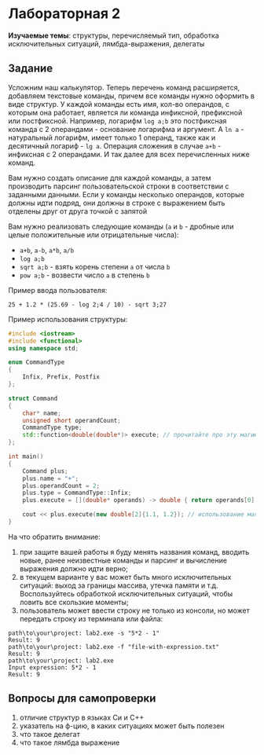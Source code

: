 # Лабораторная 2
**Изучаемые темы**: структуры, перечисляемый тип, обработка исключительных ситуаций, лямбда-выражения, делегаты

## Задание
Усложним наш калькулятор. Теперь перечень команд расширяется, добавляем текстовые команды, причем все команды нужно оформить в виде структур. У каждой команды есть имя, кол-во операндов, с которым она работает, является ли команда инфиксной, префиксной или постфиксной. Например, логарифм `log a;b` это постфиксная команда с 2 операндами - основание логарифма и аргумент. А `ln a` - натуральный логарифм, имеет только 1 операнд, также как и десятичный логариф - `lg a`. Операция сложения в случае `a+b` - инфиксная с 2 операндами. И так далее для всех перечисленных ниже команд.

Вам нужно создать описание для каждой команды, а затем производить парсинг пользовательской строки в соответствии с заданными данными. Если у команды несколько операндов, которые должны идти подряд, они должны в строке с выражением быть отделены друг от друга точкой с запятой

Вам нужно реализовать следующие команды (`a` и `b` - дробные или целые положительные или отрицательные числа):
* `a+b`, `a-b`, `a*b`, `a/b`
* `log a;b`
* `sqrt a;b` - взять корень степени `a` от числа `b`
* `pow a;b` - возвести число `a` в степень `b`

Пример ввода пользователя:
```
25 + 1.2 * (25.69 - log 2;4 / 10) - sqrt 3;27
```

Пример использования структуры:
```c++
#include <iostream>
#include <functional>
using namespace std;

enum CommandType
{
    Infix, Prefix, Postfix
};

struct Command
{
    char* name;
    unsigned short operandCount;
    CommandType type;
    std::function<double(double*)> execute; // прочитайте про эту магию
};

int main()
{
    Command plus;
    plus.name = "+";
    plus.operandCount = 2;
    plus.type = CommandType::Infix;
    plus.execute = [](double* operands) -> double { return operands[0] + perands[1]; }; // вот так творится магия

    cout << plus.execute(new double[2]{1.1, 1.2}); // использование магии, как обычной ф-ции
}
```
На что обратить внимание:
1. при защите вашей работы я буду менять названия команд, вводить новые, ранее неизвестные команды и парсинг и вычисление выражения должно идти верно;
2. в текущем варианте у вас может быть много исключительных ситуаций: выход за границы массива, утечка памяти и т.д. Воспользуйтесь обработкой исключительных ситуаций, чтобы ловить все скользкие моменты;
3. пользователь может ввести строку не только из консоли, но может передать строку из терминала или файла:
```
path\to\your\project: lab2.exe -s "5*2 - 1"
Result: 9
path\to\your\project: lab2.exe -f "file-with-expression.txt"
Result: 9
path\to\your\project: lab2.exe
Input expression: 5*2 - 1
Result: 9
```

## Вопросы для самопроверки
1. отличие структур в языках Си и С++
1. указатель на ф-цию, в каких ситуациях может быть полезен
1. что такое делегат
1. что такое лямбда выражение